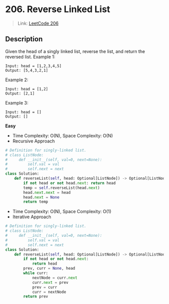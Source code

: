 # 206. Reverse Linked List
 > Link: [LeetCode 206](https://leetcode.com/problems/reverse-linked-list/description/)
 ## Description
Given the head of a singly linked list, reverse the list, and return the reversed list.
Example 1:
```
Input: head = [1,2,3,4,5]
Output: [5,4,3,2,1]
```
Example 2:
```
Input: head = [1,2]
Output: [2,1]
```
Example 3:
```
Input: head = []
Output: []
```
**Easy**  
- Time Complexity: O(N), Space Complexity: O(N)
- Recursive Approach
```py
# Definition for singly-linked list.
# class ListNode:
#     def __init__(self, val=0, next=None):
#         self.val = val
#         self.next = next
class Solution:
    def reverseList(self, head: Optional[ListNode]) -> Optional[ListNode]:
        if not head or not head.next: return head
        temp = self.reverseList(head.next)
        head.next.next = head
        head.next = None
        return temp
```
- Time Complexity: O(N), Space Complexity: O(1)
- Iterative Approach
```py
# Definition for singly-linked list.
# class ListNode:
#     def __init__(self, val=0, next=None):
#         self.val = val
#         self.next = next
class Solution:
    def reverseList(self, head: Optional[ListNode]) -> Optional[ListNode]:
        if not head or not head.next:
            return head
        prev, curr = None, head
        while curr:
            nextNode = curr.next
            curr.next = prev
            prev = curr
            curr = nextNode
        return prev

```

